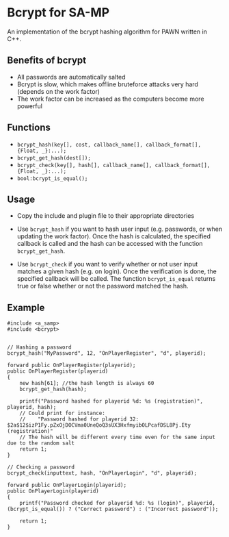 # Bcrypt for SA-MP

An implementation of the bcrypt hashing algorithm for PAWN written in C++.

## Benefits of bcrypt

* All passwords are automatically salted
* Bcrypt is slow, which makes offline bruteforce attacks very hard (depends on the work factor)
* The work factor can be increased as the computers become more powerful 

## Functions
* `bcrypt_hash(key[], cost, callback_name[], callback_format[], {Float, _}:...);`
* `bcrypt_get_hash(dest[]);`
* `bcrypt_check(key[], hash[], callback_name[], callback_format[], {Float, _}:...);`
* `bool:bcrypt_is_equal();`

## Usage
* Copy the include and plugin file to their appropriate directories
* Use `bcrypt_hash` if you want to hash user input (e.g. passwords, or when updating the work factor). Once the hash is calculated, the specified callback is called and the hash can be accessed with the function `bcrypt_get_hash`.

* Use `bcrypt_check` if you want to verify whether or not user input matches a given hash (e.g. on login). Once the verification is done, the specified callback will be called. The function `bcrypt_is_equal` returns true or false whether or not the password matched the hash.

## Example
```
#include <a_samp>
#include <bcrypt>


// Hashing a password
bcrypt_hash("MyPassword", 12, "OnPlayerRegister", "d", playerid);

forward public OnPlayerRegister(playerid);
public OnPlayerRegister(playerid)
{
	new hash[61]; //the hash length is always 60
	bcrypt_get_hash(hash);
	
	printf("Password hashed for playerid %d: %s (registration)", playerid, hash);
	// Could print for instance:
	//    "Password hashed for playerid 32: $2a$12$izP1Fy.pZxOjDOCVma0UneQoQ3sUX3HxfmyibOLPcafDSL8Pj.Ety (registration)"
	// The hash will be different every time even for the same input due to the random salt
    return 1;
}

// Checking a password
bcrypt_check(inputtext, hash, "OnPlayerLogin", "d", playerid);

forward public OnPlayerLogin(playerid);
public OnPlayerLogin(playerid)
{
	printf("Password checked for playerid %d: %s (login)", playerid, (bcrypt_is_equal()) ? ("Correct password") : ("Incorrect password"));

    return 1;
}
```